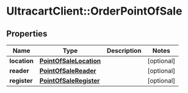 # UltracartClient::OrderPointOfSale

## Properties
Name | Type | Description | Notes
------------ | ------------- | ------------- | -------------
**location** | [**PointOfSaleLocation**](PointOfSaleLocation.md) |  | [optional] 
**reader** | [**PointOfSaleReader**](PointOfSaleReader.md) |  | [optional] 
**register** | [**PointOfSaleRegister**](PointOfSaleRegister.md) |  | [optional] 


